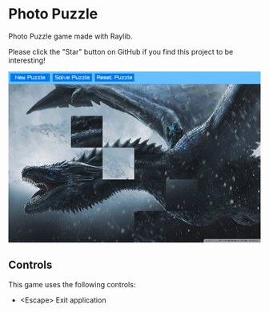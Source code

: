 # Photo Puzzle
Photo Puzzle game made with Raylib.

Please click the "Star" button on GitHub if you find this project to be interesting!

![alt text](https://github.com/klaytonkowalski/game-photo-puzzle/blob/main/Thumbnail.png?raw=true)

## Controls
This game uses the following controls:
  - \<Escape\> Exit application

